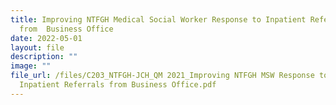 ```yaml
---
title: Improving NTFGH Medical Social Worker Response to Inpatient Referrals
  from  Business Office
date: 2022-05-01
layout: file
description: ""
image: ""
file_url: /files/C203_NTFGH-JCH_QM 2021_Improving NTFGH MSW Response to
  Inpatient Referrals from Business Office.pdf
---
```

